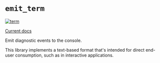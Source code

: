 # `emit_term`

[![term](https://github.com/emit-rs/emit/actions/workflows/term.yml/badge.svg)](https://github.com/emit-rs/emit/actions/workflows/term.yml)

[Current docs](https://docs.rs/emit_term/0.11.5/emit_term/index.html)

Emit diagnostic events to the console.

This library implements a text-based format that's intended for direct end-user consumption, such as in interactive applications.
